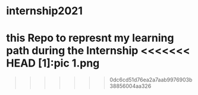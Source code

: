 # internship2021
this Repo to represnt my learning path during the Internship 
<<<<<<< HEAD
[1]:pic 1.png
=======
>>>>>>> 0dc6cd51d76ea2a7aab9976903b38856004aa326
